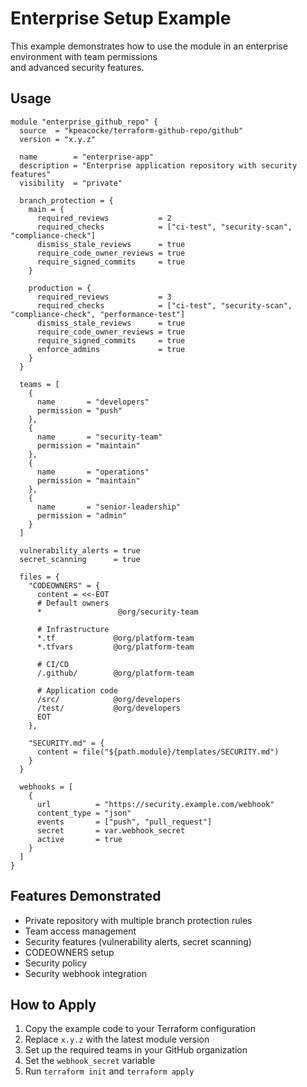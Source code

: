 # Enterprise Setup Example

This example demonstrates how to use the module in an enterprise environment with team permissions  
and advanced security features.

## Usage

```hcl
module "enterprise_github_repo" {
  source  = "kpeacocke/terraform-github-repo/github"
  version = "x.y.z"

  name        = "enterprise-app"
  description = "Enterprise application repository with security features"
  visibility  = "private"
  
  branch_protection = {
    main = {
      required_reviews           = 2
      required_checks            = ["ci-test", "security-scan", "compliance-check"]
      dismiss_stale_reviews      = true
      require_code_owner_reviews = true
      require_signed_commits     = true
    }
    
    production = {
      required_reviews           = 3
      required_checks            = ["ci-test", "security-scan", "compliance-check", "performance-test"]
      dismiss_stale_reviews      = true
      require_code_owner_reviews = true
      require_signed_commits     = true
      enforce_admins             = true
    }
  }
  
  teams = [
    {
      name       = "developers"
      permission = "push"
    },
    {
      name       = "security-team"
      permission = "maintain"
    },
    {
      name       = "operations"
      permission = "maintain"
    },
    {
      name       = "senior-leadership"
      permission = "admin"
    }
  ]
  
  vulnerability_alerts = true
  secret_scanning      = true
  
  files = {
    "CODEOWNERS" = {
      content = <<-EOT
      # Default owners
      *                 @org/security-team
      
      # Infrastructure
      *.tf             @org/platform-team
      *.tfvars         @org/platform-team
      
      # CI/CD
      /.github/        @org/platform-team
      
      # Application code
      /src/            @org/developers
      /test/           @org/developers
      EOT
    },
    
    "SECURITY.md" = {
      content = file("${path.module}/templates/SECURITY.md")
    }
  }
  
  webhooks = [
    {
      url          = "https://security.example.com/webhook"
      content_type = "json"
      events       = ["push", "pull_request"]
      secret       = var.webhook_secret
      active       = true
    }
  ]
}
```

## Features Demonstrated

- Private repository with multiple branch protection rules
- Team access management
- Security features (vulnerability alerts, secret scanning)
- CODEOWNERS setup
- Security policy
- Security webhook integration

## How to Apply

1. Copy the example code to your Terraform configuration
2. Replace `x.y.z` with the latest module version
3. Set up the required teams in your GitHub organization
4. Set the `webhook_secret` variable
5. Run `terraform init` and `terraform apply`
